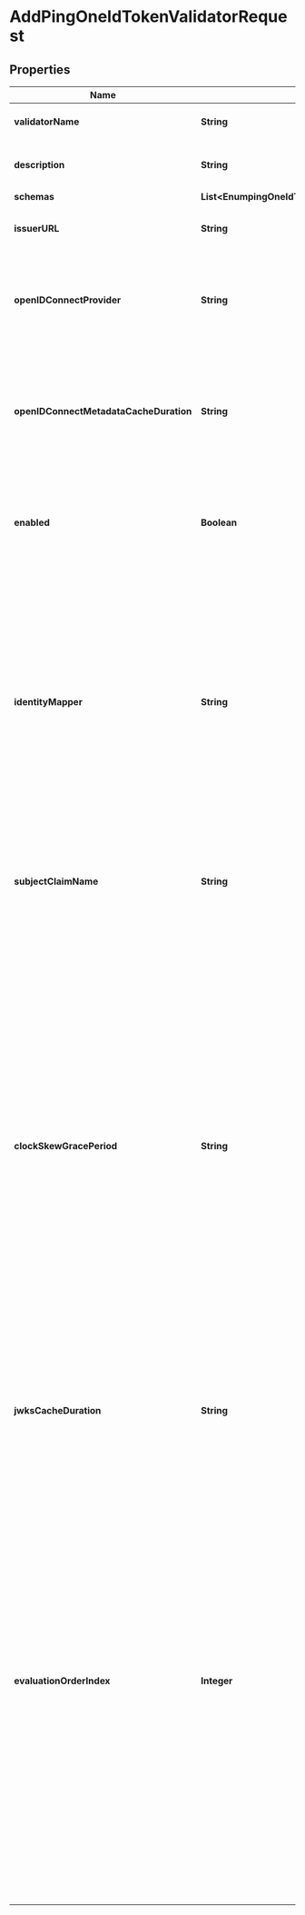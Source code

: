 

# AddPingOneIdTokenValidatorRequest


## Properties

| Name | Type | Description | Notes |
|------------ | ------------- | ------------- | -------------|
|**validatorName** | **String** | Name of the new ID Token Validator |  |
|**description** | **String** | A description for this ID Token Validator |  [optional] |
|**schemas** | **List&lt;EnumpingOneIdTokenValidatorSchemaUrn&gt;** |  |  |
|**issuerURL** | **String** | Specifies a PingOne base issuer URL. |  |
|**openIDConnectProvider** | **String** | Specifies HTTPS connection settings for the PingOne OpenID Connect provider. |  [optional] |
|**openIDConnectMetadataCacheDuration** | **String** | How often the PingOne ID Token Validator should refresh its stored cache of OpenID Connect-related metadata. |  [optional] |
|**enabled** | **Boolean** | Indicates whether this ID Token Validator is enabled for use in the Directory Server. |  |
|**identityMapper** | **String** | Specifies the name of the Identity Mapper that should be used to correlate an ID token subject value to a user entry. The claim name from which to obtain the subject (i.e. the currently logged-in user) may be configured using the subject-claim-name property. |  |
|**subjectClaimName** | **String** | The name of the token claim that contains the subject; i.e., the authenticated user. |  [optional] |
|**clockSkewGracePeriod** | **String** | Specifies the amount of clock skew that is tolerated by the ID Token Validator when evaluating whether a token is within its valid time interval. The duration specified by this parameter will be subtracted from the token&#39;s not-before (nbf) time and added to the token&#39;s expiration (exp) time, if present, to allow for any time difference between the local server&#39;s clock and the token issuer&#39;s clock. |  [optional] |
|**jwksCacheDuration** | **String** | How often the ID Token Validator should refresh its cache of JWKS token signing keys. |  [optional] |
|**evaluationOrderIndex** | **Integer** | When multiple ID Token Validators are defined for a single Directory Server, this property determines the order in which the ID Token Validators are consulted. Values of this property must be unique among all ID Token Validators defined within Directory Server but not necessarily contiguous. ID Token Validators with lower values will be evaluated first to determine if they are able to validate the ID token. |  |



